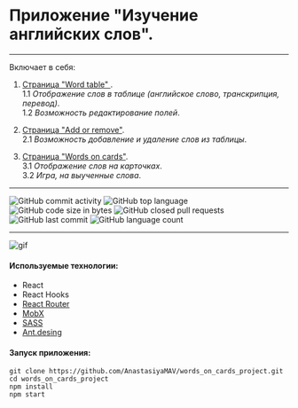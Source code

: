 # Приложение "Изучение английских слов".

---

Включает в себя:

1. <ins>Страница "Word table" </ins>. <br>
   1.1  _Отображение слов в таблице (английское слово, транскрипция, перевод)_.<br>
   1.2  _Возможность редактирование полей_.<br>

2. <ins>Страница "Add or remove"</ins>.<br>
   2.1  _Возможность добавление и удаление слов из таблицы_.<br>

3. <ins>Страница "Words on cards"</ins>.<br>
   3.1  _Отображение слов на карточках_.<br>
   3.2  _Игра, на выученные слова_.<br>

---

![GitHub commit activity](https://img.shields.io/github/commit-activity/y/AnastasiyaMAV/words_on_cards_project?color=%23ffcc00) ![GitHub top language](https://img.shields.io/github/languages/top/AnastasiyaMAV/words_on_cards_project?color=%23ffcc00) ![GitHub code size in bytes](https://img.shields.io/github/languages/code-size/AnastasiyaMAV/words_on_cards_project?color=%23ffcc00) ![GitHub closed pull requests](https://img.shields.io/github/issues-pr-closed/AnastasiyaMAV/words_on_cards_project) ![GitHub last commit](https://img.shields.io/github/last-commit/AnastasiyaMAV/words_on_cards_project?color=%23ffcc00) ![GitHub language count](https://img.shields.io/github/languages/count/AnastasiyaMAV/words_on_cards_project?color=%23ffcc00)

---

![gif](https://github.com/AnastasiyaMAV/words_on_cards_project/blob/main/src/components/assets/images/Words_on_Cards.gif)

#### Используемые технологии:

- React
- React Hooks
- [React Router](https://v5.reactrouter.com/web/guides/quick-start)
- [MobX](https://mobx.js.org/getting-started)
- [SASS](https://sass-lang.com/)
- [Ant.desing](https://ant.design/)

#### Запуск приложения:

```
git clone https://github.com/AnastasiyaMAV/words_on_cards_project.git
cd words_on_cards_project
npm install
npm start
```

